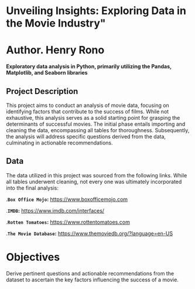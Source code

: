 # Unveiling Insights: Exploring Data in the Movie Industry"

# Author. Henry Rono

**Exploratory data analysis in Python, primarily utilizing the Pandas, Matplotlib, and Seaborn libraries**
## Project Description 

This project aims to conduct an analysis of movie data, focusing on identifying factors that contribute to the success of films. While not exhaustive, this analysis serves as a solid starting point for grasping the determinants of successful movies. The initial phase entails importing and cleaning the data, encompassing all tables for thoroughness. Subsequently, the analysis will address specific questions derived from the data, culminating in actionable recommendations.

## Data

The data utilized in this project was sourced from the following links. While all tables underwent cleaning, not every one was ultimately incorporated into the final analysis:

.**`Box Office Mojo`:** https://www.boxofficemojo.com

.**`IMDB`:** https://www.imdb.com/interfaces/

.**`Rotten Tomatoes`:** https://www.rottentomatoes.com

.**`The Movie Database`:** https://www.themoviedb.org/?language=en-US

# Objectives

Derive pertinent questions and actionable recommendations from the dataset to ascertain the key factors influencing the success of a movie.





